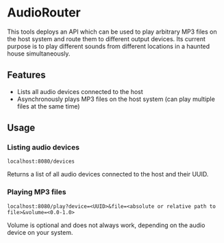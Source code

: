 AudioRouter
===========

This tools deploys an API which can be used to play arbitrary MP3 files on the host system and route them to different output devices. Its current purpose is to play different sounds from different locations in a haunted house simultaneously.

## Features
* Lists all audio devices connected to the host
* Asynchronously plays MP3 files on the host system (can play multiple files at the same time)

## Usage

### Listing audio devices
`localhost:8080/devices`

Returns a list of all audio devices connected to the host and their UUID.

### Playing MP3 files
`localhost:8080/play?device=<UUID>&file=<absolute or relative path to file>&volume=<0.0-1.0>`

Volume is optional and does not always work, depending on the audio device on your system.
